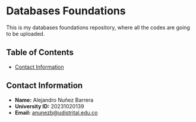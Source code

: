 # Databases Foundations

This is my databases foundations repository, where all the codes are going to be uploaded.

## Table of Contents

- [Contact Information](#contact-information)

## Contact Information

- **Name:** Alejandro Nuñez Barrera
- **University ID:** 20231020139
- **Email:** anunezb@udistrital.edu.co
